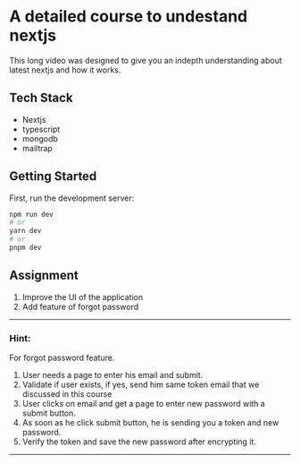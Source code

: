 # A detailed course to undestand nextjs

This long video was designed to give you an indepth understanding about latest nextjs and how it works. 

## Tech Stack
- Nextjs
- typescript
- mongodb
- mailtrap

## Getting Started

First, run the development server:

```bash
npm run dev
# or
yarn dev
# or
pnpm dev
```
## Assignment
1. Improve the UI of the application
2. Add feature of forgot password

---
### Hint:
For forgot password feature.
1. User needs a page to enter his email and submit.
2. Validate if user exists, if yes, send him same token email that we discussed in this course
3. User clicks on email and get a page to enter new password with a submit button.
4. As soon as he click submit button, he is sending you a token and new password.
5. Verify the token and save the new password after encrypting it.

---

